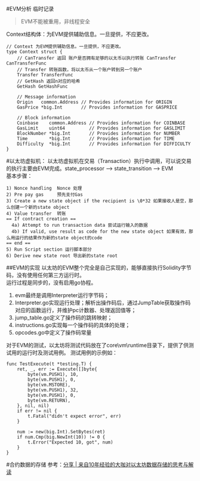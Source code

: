 #EVM分析 临时记录

>EVM不能被重用，非线程安全

Context结构体：为EVM提供辅助信息。一旦提供，不应更改。  
~~~
// Context 为EVM提供辅助信息。一旦提供，不应更改。
type Context struct {
	// CanTransfer 返回 账户是否拥有足够的以太币以执行转账	CanTransfer CanTransferFunc
	// Transfer 转账函数，将以太币从一个账户转到另一个账户
	Transfer TransferFunc
	// GetHash 返回n对应的哈希
	GetHash GetHashFunc

	// Message information
	Origin   common.Address // Provides information for ORIGIN
	GasPrice *big.Int       // Provides information for GASPRICE

	// Block information
	Coinbase    common.Address // Provides information for COINBASE
	GasLimit    uint64         // Provides information for GASLIMIT
	BlockNumber *big.Int       // Provides information for NUMBER
	Time        *big.Int       // Provides information for TIME
	Difficulty  *big.Int       // Provides information for DIFFICULTY
}
~~~


#以太坊虚拟机：
以太坊虚拟机在交易（Transaction）执行中调用，可以说交易的执行主要由EVM完成。state_processor --> state_transition --> EVM   
基本步骤：
~~~
1) Nonce handling  Nonce 处理
2) Pre pay gas     预先支付Gas
3) Create a new state object if the recipient is \0*32 如果接收人是空，那么创建一个新的state object
4) Value transfer  转账
== If contract creation ==
  4a) Attempt to run transaction data 尝试运行输入的数据
  4b) If valid, use result as code for the new state object 如果有效，那么用运行的结果作为新的state object的code
== end ==
5) Run Script section 运行脚本部分
6) Derive new state root 导出新的state root
~~~

##EVM的实现
以太坊的EVM整个完全是自己实现的，能够直接执行Solidity字节码，没有使用任何第三方运行时。  
运行过程是同步的，没有启用go协程。

1. evm最终是调用Interpreter运行字节码；
2. Interpreter.go实现运行处理；解析出操作码后，通过JumpTable获取操作码对应的函数运行，并维护pc计数器、处理返回值等；  
3. jump_table.go定义了操作码的跳转映射；  
4. instructions.go实现每一个操作码的具体的处理； 
5. opcodes.go中定义了操作码常量    


对于EVM的测试，以太坊将测试代码放在了core\vm\runtime目录下，提供了供测试用的运行时及测试用例。
测试用例的示例如：
~~~
func TestExecute(t *testing.T) {
	ret, _, err := Execute([]byte{
		byte(vm.PUSH1), 10,
		byte(vm.PUSH1), 0,
		byte(vm.MSTORE),
		byte(vm.PUSH1), 32,
		byte(vm.PUSH1), 0,
		byte(vm.RETURN),
	}, nil, nil)
	if err != nil {
		t.Fatal("didn't expect error", err)
	}

	num := new(big.Int).SetBytes(ret)
	if num.Cmp(big.NewInt(10)) != 0 {
		t.Error("Expected 10, got", num)
	}
}
~~~

#合约数据的存储
参考：[分享 | 来自10年经验的大咖对以太坊数据存储的思考与解读](http://www.blockchainbrother.com/article/805)